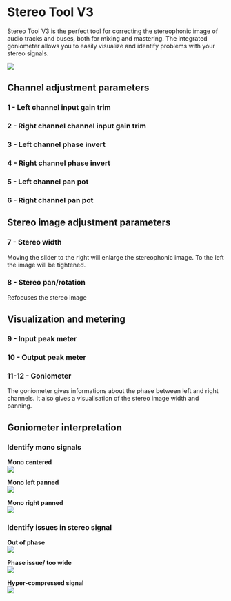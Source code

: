 # Stereo Tool V3
Stereo Tool V3 is the perfect tool for correcting the stereophonic image of audio tracks and buses, both for mixing and 
mastering. The integrated goniometer allows you to easily visualize and identify problems with your stereo signals.
 
![](include/Stereotool_loupes.png)
 
## Channel adjustment parameters
### 1 - Left channel input gain trim  
### 2 - Right channel channel input gain trim  
### 3 - Left channel phase invert  
### 4 - Right channel phase invert  
### 5 - Left channel pan pot  
### 6 - Right channel pan pot  

## Stereo image adjustment parameters
### 7 - Stereo width
Moving the slider to the right will enlarge the stereophonic image. To the left the image will be tightened.
  
### 8 - Stereo pan/rotation  
Refocuses the stereo image

## Visualization and metering
### 9 - Input peak meter  
### 10 - Output peak meter  
### 11-12 - Goniometer  
The goniometer gives informations about the phase between left and right channels. It also gives a visualisation of 
the stereo image width and panning.

## Goniometer interpretation
### Identify mono signals
**Mono centered**  
![](include/mono_center.png)

**Mono left panned**  
![](include/mono_left.png)

**Mono right panned**  
![](include/mono_right.png)

### Identify issues in stereo signal

**Out of phase**  
![](include/out_of_phase.png)

**Phase issue/ too wide**  
![](include/phase_issue.png)

**Hyper-compressed signal**  
![](include/Stereotool_hypercompressed.png)